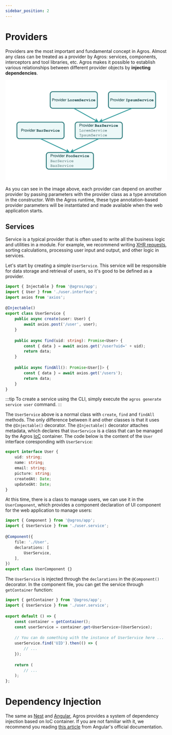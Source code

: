 ```yaml
---
sidebar_position: 2
---
```


# Providers

Providers are the most important and fundamental concept in Agros. Almost any class can be treated as a provider by Agros: services, components, interceptors and tool libraries, etc. Agros makes it possible to establish various relationships between different provider objects by **injecting dependencies**.

![providers](/img/providers.png)

As you can see in the image above, each provider can depend on another provider by passing parameters with the provider class as a type annotation in the constructor. With the Agros runtime, these type annotation-based provider parameters will be instantiated and made available when the web application starts.

## Services

Service is a typical provider that is often used to write all the business logic and utilities in a module. For example, we recommend writing [XHR requests](https://developer.mozilla.org/en-US/docs/Web/API/XMLHttpRequest/Using_XMLHttpRequest), sorting calculations, processing user input and output, and other logic in services.

Let's start by creating a simple `UserService`. This service will be responsible for data storage and retrieval of users, so it's good to be defined as a provider.

```ts title=user.service.ts
import { Injectable } from '@agros/app';
import { User } from './user.interface';
import axios from 'axios';

@Injectable()
export class UserService {
    public async create(user: User) {
        await axios.post('/user', user);
    }

    public async find(uid: string): Promise<User> {
        const { data } = await axios.get('/user?uid=' + uid);
        return data;
    }

    public async findAll(): Promise<User[]> {
        const { data } = await axios.get('/users');
        return data;
    }
}
```

:::tip
To create a service using the CLI, simply execute the `agros generate service user` command.
:::

The `UserService` above is a normal class with `create`, `find` and `findAll` methods. The only difference between it and other classes is that it uses the `@Injectable()` decorator. The `@Injectable()` decorator attaches metadata, which declares that `UserService` is a class that can be managed by the Agros [IoC](https://en.wikipedia.org/wiki/Inversion_of_control) container. The code below is the content of the `User` interface coresponding with `UserService`:

```ts title=user.interface.ts
export interface User {
    uid: string;
    name: string;
    email: string;
    picture: string;
    createdAt: Date;
    updatedAt: Date;
}
```

At this time, there is a class to manage users, we can use it in the `UserComponent`, which provides a component declaration of UI component for the web application to manage users:

```ts title=user.component.ts
import { Component } from '@agros/app';
import { UserService } from './user.service';

@Component({
    file: './User',
    declarations: [
        UserService,
    ],
})
export class UserComponent {}
```

The `UserService` is injected through the `declarations` in the `@Component()` decorator. In the component file, you can get the service through `getContainer` function:

```ts title=User.tsx
import { getContainer } from '@agros/app';
import { UserService } from './user.service';

export default () => {
    const container = getContainer();
    const userService = container.get<UserService>(UserService);

    // You can do something with the instance of UserService here ...
    userService.find('UID').then(() => {
        // ...
    });

    return (
        // ...
    );
};
```

# Dependency Injection

The same as [Nest](https://nestjs.com) and [Angular](https://angular.io), Agros provides a system of dependency injection based on IoC container. If you are not familiar with it, we recommend you reading [this article](https://angular.io/guide/dependency-injection) from Angular's official documentation.
